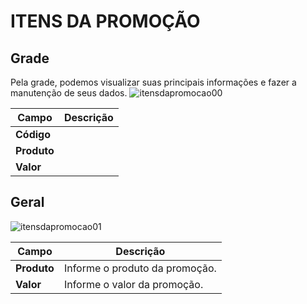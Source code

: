 # ITENS DA PROMOÇÃO

## Grade
Pela grade, podemos visualizar suas principais informações e fazer a manutenção de seus dados.
![itensdapromocao00](https://raw.githubusercontent.com/netforcews/docs-erp/master/geral/imagens/itensdapromocao00.png)

Campo | Descrição
------|----------
**Código** | 
**Produto** | 
**Valor** | 
## Geral
![itensdapromocao01](https://raw.githubusercontent.com/netforcews/docs-erp/master/geral/imagens/itensdapromocao01.png)

Campo | Descrição
------|----------
**Produto** | Informe o produto da promoção.
**Valor** | Informe o valor da promoção.
